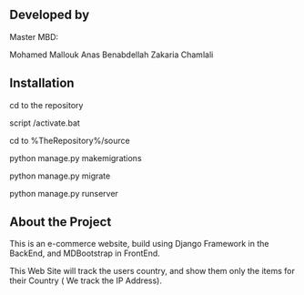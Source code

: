 

## Developed by
Master MBD:

Mohamed Mallouk
Anas Benabdellah
Zakaria Chamlali



## Installation

cd to the repository

script /activate.bat

cd to %TheRepository%/source

python manage.py makemigrations

python manage.py migrate

python manage.py runserver


## About the Project

This is an e-commerce website, build using Django Framework in the BackEnd, and MDBootstrap in FrontEnd.

This Web Site will track the users country, and show them only the items for their Country ( We track the IP Address).
